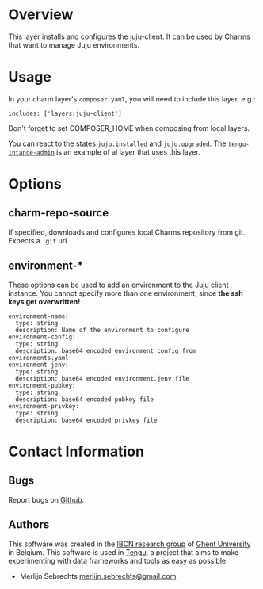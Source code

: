 # Overview

This layer installs and configures the juju-client. It can be used by Charms that want to manage Juju environments.


# Usage

In your charm layer's `composer.yaml`, you will need to include this layer, e.g.:

    includes: ['layers:juju-client']

Don't forget to set COMPOSER_HOME when composing from local layers.

You can react to the states `juju.installed` and `juju.upgraded`. The [`tengu-intance-admin`](https://github.com/IBCNServices/tengu-charms/tree/master/charms/layers/tengu-instance-admin) is an example of al layer that uses this layer.

# Options

## charm-repo-source

If specified, downloads and configures local Charms repository from git. Expects a `.git` url.

## environment-*

These options can be used to add an environment to the Juju client instance. You cannot specify more than one environment, since **the ssh keys get overwritten!**

    environment-name:
      type: string
      description: Name of the environment to configure
    environment-config:
      type: string
      description: base64 encoded environment config from environments.yaml
    environment-jenv:
      type: string
      description: base64 encoded environment.jenv file
    environment-pubkey:
      type: string
      description: base64 encoded pubkey file
    environment-privkey:
      type: string
      description: base64 encoded privkey file


[reactive]: http://pythonhosted.org/charms.reactive/

# Contact Information

## Bugs

Report bugs on [Github](https://github.com/IBCNServices/tengu-charms/issues).

## Authors

This software was created in the [IBCN research group](https://www.ibcn.intec.ugent.be/) of [Ghent University](http://www.ugent.be/en) in Belgium. This software is used in [Tengu](http://tengu.intec.ugent.be), a project that aims to make experimenting with data frameworks and tools as easy as possible.

 - Merlijn Sebrechts <merlijn.sebrechts@gmail.com>

